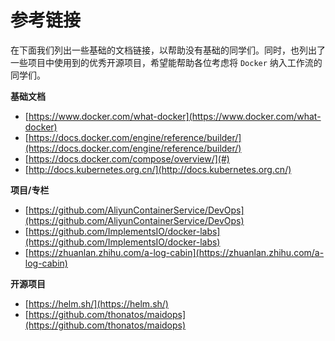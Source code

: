 # 参考链接

在下面我们列出一些基础的文档链接，以帮助没有基础的同学们。同时，也列出了一些项目中使用到的优秀开源项目，希望能帮助各位考虑将 `Docker` 纳入工作流的同学们。

**基础文档**

* [https://www.docker.com/what-docker](https://www.docker.com/what-docker)
* [https://docs.docker.com/engine/reference/builder/](https://docs.docker.com/engine/reference/builder/)
* [https://docs.docker.com/compose/overview/](#)
* [http://docs.kubernetes.org.cn/](http://docs.kubernetes.org.cn/)

**项目/专栏**

* [https://github.com/AliyunContainerService/DevOps](https://github.com/AliyunContainerService/DevOps)
* [https://github.com/ImplementsIO/docker-labs](https://github.com/ImplementsIO/docker-labs)
* [https://zhuanlan.zhihu.com/a-log-cabin](https://zhuanlan.zhihu.com/a-log-cabin)

**开源项目**

* [https://helm.sh/](https://helm.sh/)
* [https://github.com/thonatos/maidops](https://github.com/thonatos/maidops)



